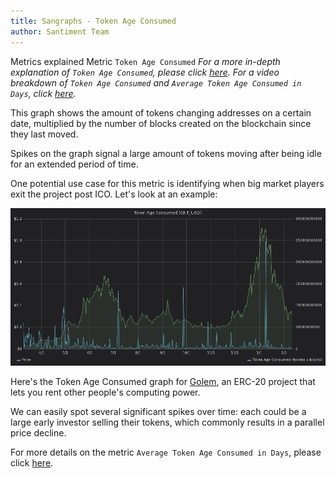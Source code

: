 ```yaml
---
title: Sangraphs - Token Age Consumed
author: Santiment Team
---
```


Metrics explained
Metric `Token Age Consumed`
*For a more in-depth explanation of `Token Age Consumed`, please
click*
[*here*](https://community.santiment.net/t/token-age-consumed/27)*.
For a video breakdown of `Token Age Consumed` and `Average Token Age
Consumed in Days`, click*
[*here*](https://drive.google.com/file/d/1Hhg7kYyqxpGfQ_OJqgZfFxzIVN3m4MKQ/view?usp=sharing)*.*


This graph shows the amount of tokens changing addresses on a certain
date, multiplied by the number of blocks created on the blockchain since
they last moved.

Spikes on the graph signal a large amount of tokens moving after being
idle for an extended period of time.

One potential use case for this metric is identifying when big market
players exit the project post ICO. Let's look at an example:

![](8.png)

Here's the Token Age Consumed graph for [Golem](https://golem.network/),
an ERC-20 project that lets you rent other people's computing power.

We can easily spot several significant spikes over time: each could be a
large early investor selling their tokens, which commonly results in a
parallel price decline.

For more details on the metric `Average Token Age Consumed in Days`,
please click
[here](/sandata/metrics/average-token-age-consumed-in-days).
